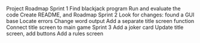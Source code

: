 Project Roadmap
Sprint 1
 Find blackjack program
 Run and evaluate the code
 Create README, and Roadmap
Sprint 2
 Look for changes: found a GUI base
 Locate errors
 Change word output
 Add a separate title screen function
 Connect title screen to main game
Sprint 3
 Add a joker card
 Update title screen, add buttons
 Add a rules screen
